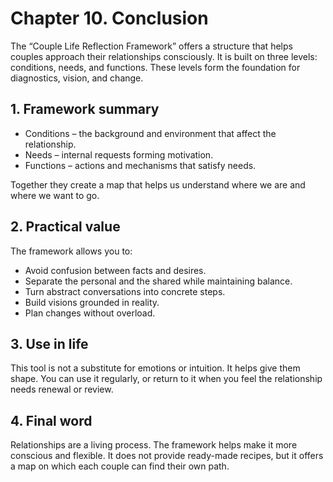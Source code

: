 # Chapter 10. Conclusion

The “Couple Life Reflection Framework” offers a structure that helps couples approach their relationships consciously. It is built on three levels: conditions, needs, and functions. These levels form the foundation for diagnostics, vision, and change.

## 1. Framework summary

- Conditions – the background and environment that affect the relationship.
- Needs – internal requests forming motivation.
- Functions – actions and mechanisms that satisfy needs.

Together they create a map that helps us understand where we are and where we want to go.

## 2. Practical value

The framework allows you to:

- Avoid confusion between facts and desires.
- Separate the personal and the shared while maintaining balance.
- Turn abstract conversations into concrete steps.
- Build visions grounded in reality.
- Plan changes without overload.

## 3. Use in life

This tool is not a substitute for emotions or intuition. It helps give them shape. You can use it regularly, or return to it when you feel the relationship needs renewal or review.

## 4. Final word

Relationships are a living process. The framework helps make it more conscious and flexible. It does not provide ready-made recipes, but it offers a map on which each couple can find their own path.

<div style="page-break-after: always;"></div>
